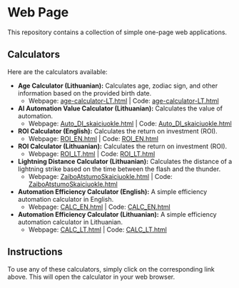 # Web Page

This repository contains a collection of simple one-page web applications.

## Calculators

Here are the calculators available:

*   **Age Calculator (Lithuanian):** Calculates age, zodiac sign, and other information based on the provided birth date.
    *   Webpage: [age-calculator-LT.html](https://codelionius.github.io/web-page/age-calculator-LT.html) | Code: [age-calculator-LT.html](age-calculator-LT.html)
*   **AI Automation Value Calculator (Lithuanian):** Calculates the value of automation.
    *   Webpage: [Auto_DI_skaiciuokle.html](https://codelionius.github.io/web-page/Auto_DI_skaiciuokle.html) | Code: [Auto_DI_skaiciuokle.html](Auto_DI_skaiciuokle.html)
*   **ROI Calculator (English):** Calculates the return on investment (ROI).
    *   Webpage: [ROI_EN.html](https://codelionius.github.io/web-page/ROI_EN.html) | Code: [ROI_EN.html](ROI_EN.html)
*   **ROI Calculator (Lithuanian):** Calculates the return on investment (ROI).
    *   Webpage: [ROI_LT.html](https://codelionius.github.io/web-page/ROI_LT.html) | Code: [ROI_LT.html](ROI_LT.html)
*   **Lightning Distance Calculator (Lithuanian):** Calculates the distance of a lightning strike based on the time between the flash and the thunder.
    *   Webpage: [ZaiboAtstumoSkaiciuokle.html](https://codelionius.github.io/web-page/ZaiboAtstumoSkaiciuokle.html) | Code: [ZaiboAtstumoSkaiciuokle.html](ZaiboAtstumoSkaiciuokle.html)
*   **Automation Efficiency Calculator (English):** A simple efficiency automation calculator in English.
    *   Webpage: [CALC_EN.html](https://codelionius.github.io/web-page/CALC_EN.html) | Code: [CALC_EN.html](CALC_EN.html)
*   **Automation Efficiency Calculator (Lithuanian):** A simple efficiency automation calculator in Lithuanian.
    *   Webpage: [CALC_LT.html](https://codelionius.github.io/web-page/CALC_LT.html) | Code: [CALC_LT.html](CALC_LT.html)

## Instructions

To use any of these calculators, simply click on the corresponding link above. This will open the calculator in your web browser.